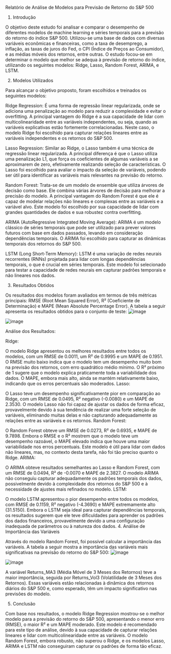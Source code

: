 Relatório de Análise de Modelos para Previsão de Retorno do S&P 500

1. Introdução

O objetivo deste estudo foi analisar e comparar o desempenho de diferentes modelos de machine learning e séries temporais para a previsão do retorno do índice S&P 500. Utilizou-se uma base de dados com diversas variáveis econômicas e financeiras, como a taxa de desemprego, a inflação, as taxas de juros do Fed, o CPI (Índice de Preços ao Consumidor), e as médias móveis dos retornos, entre outras. O estudo focou-se em determinar o modelo que melhor se adequa à previsão de retorno do índice, utilizando os seguintes modelos: Ridge, Lasso, Random Forest, ARIMA, e LSTM.

2. Modelos Utilizados

Para alcançar o objetivo proposto, foram escolhidos e treinados os seguintes modelos:

Ridge Regression: É uma forma de regressão linear regularizada, onde se adiciona uma penalização ao modelo para reduzir a complexidade e evitar o overfitting. A principal vantagem do Ridge é a sua capacidade de lidar com multicolinearidade entre as variáveis independentes, ou seja, quando as variáveis explicativas estão fortemente correlacionadas. Neste caso, o modelo Ridge foi escolhido para capturar relações lineares entre as variáveis independentes e os retornos do S&P 500.

Lasso Regression: Similar ao Ridge, o Lasso também é uma técnica de regressão linear regularizada. A principal diferença é que o Lasso utiliza uma penalização L1, que força os coeficientes de algumas variáveis a se aproximarem de zero, efetivamente realizando seleção de características. O Lasso foi escolhido para avaliar o impacto da seleção de variáveis, podendo ser útil para identificar as variáveis mais relevantes na previsão do retorno.

Random Forest: Trata-se de um modelo de ensemble que utiliza árvores de decisão como base. Ele combina várias árvores de decisão para melhorar a precisão do modelo. A principal vantagem do Random Forest é que ele é capaz de modelar relações não lineares e complexas entre as variáveis e a variável alvo. Este modelo foi escolhido por sua capacidade de lidar com grandes quantidades de dados e sua robustez contra overfitting.

ARIMA (AutoRegressive Integrated Moving Average): ARIMA é um modelo clássico de séries temporais que pode ser utilizado para prever valores futuros com base em dados passados, levando em consideração dependências temporais. O ARIMA foi escolhido para capturar as dinâmicas temporais dos retornos do S&P 500.

LSTM (Long Short-Term Memory): LSTM é uma variação de redes neurais recorrentes (RNNs) projetada para lidar com longas dependências temporais, o que é crucial em séries temporais. Este modelo foi selecionado para testar a capacidade de redes neurais em capturar padrões temporais e não lineares nos dados.

3. Resultados Obtidos

Os resultados dos modelos foram avaliados em termos de três métricas principais: RMSE (Root Mean Squared Error), R² (Coeficiente de Determinação) e MAPE (Mean Absolute Percentage Error). A tabela a seguir apresenta os resultados obtidos para o conjunto de teste:
![image](https://github.com/user-attachments/assets/ff786ebc-972d-40d2-9b42-e06ef1fc0955)

![image](https://github.com/user-attachments/assets/65669b9e-6b95-4932-9867-35fec01403c3)

Análise dos Resultados:

Ridge:

O modelo Ridge apresentou os melhores resultados entre todos os modelos, com um RMSE de 0.0011, um R² de 0.9995 e um MAPE de 0.1951. O RMSE muito baixo indica que o modelo tem um desempenho muito bom na previsão dos retornos, com erro quadrático médio mínimo. O R² próximo de 1 sugere que o modelo explica praticamente toda a variabilidade dos dados. O MAPE, embora mais alto, ainda se mantém relativamente baixo, indicando que os erros percentuais são moderados.
Lasso:

O Lasso teve um desempenho significativamente pior em comparação ao Ridge, com um RMSE de 0.0495, R² negativo (-0.0080) e um MAPE de 2.3530. O modelo Lasso não foi capaz de ajustar os dados de forma eficaz, provavelmente devido à sua tendência de realizar uma forte seleção de variáveis, eliminando muitas delas e não capturando adequadamente as relações entre as variáveis e os retornos.
Random Forest:

O Random Forest obteve um RMSE de 0.0273, R² de 0.6935, e MAPE de 9.7898. Embora o RMSE e o R² mostrem que o modelo teve um desempenho razoável, o MAPE elevado indica que houve uma maior variabilidade nos erros percentuais. Este modelo é útil para lidar com dados não lineares, mas, no contexto desta tarefa, não foi tão preciso quanto o Ridge.
ARIMA:

O ARIMA obteve resultados semelhantes ao Lasso e Random Forest, com um RMSE de 0.0494, R² de -0.0070 e MAPE de 2.3827. O modelo ARIMA não conseguiu capturar adequadamente os padrões temporais dos dados, possivelmente devido à complexidade dos retornos do S&P 500 e à necessidade de ajustes mais refinados no modelo.
LSTM:

O modelo LSTM apresentou o pior desempenho entre todos os modelos, com RMSE de 0.1159, R² negativo (-4.3690) e MAPE extremamente alto (31.5150). Embora o LSTM seja ideal para capturar dependências temporais, os resultados sugerem que ele teve dificuldades para aprender os padrões dos dados financeiros, provavelmente devido a uma configuração inadequada de parâmetros ou à natureza dos dados.
4. Análise de Importância das Variáveis

Através do modelo Random Forest, foi possível calcular a importância das variáveis. A tabela a seguir mostra a importância das variáveis mais significativas na previsão do retorno do S&P 500:
![image](https://github.com/user-attachments/assets/5e07159c-5537-4462-a5b3-e4c3811316ef)

![image](https://github.com/user-attachments/assets/019241cb-d808-48be-9e95-d41b57cef732)

A variável Returns_MA3 (Média Móvel de 3 Meses dos Retornos) teve a maior importância, seguida por Returns_Vol3 (Volatilidade de 3 Meses dos Retornos). Essas variáveis estão relacionadas à dinâmica dos retornos diários do S&P 500 e, como esperado, têm um impacto significativo nas previsões do modelo.

5. Conclusão

Com base nos resultados, o modelo Ridge Regression mostrou-se o melhor modelo para a previsão do retorno do S&P 500, apresentando o menor erro (RMSE), o maior R² e um MAPE moderado. Este modelo é recomendado para este tipo de análise, devido à sua capacidade de capturar relações lineares e lidar com multicolinearidade entre as variáveis. O modelo Random Forest, embora robusto, não superou o Ridge, e os modelos Lasso, ARIMA e LSTM não conseguiram capturar os padrões de forma tão eficaz.


